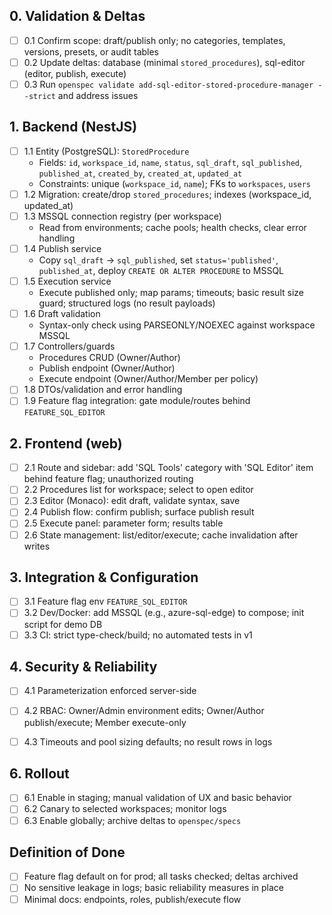 ## 0. Validation & Deltas
- [ ] 0.1 Confirm scope: draft/publish only; no categories, templates, versions, presets, or audit tables
- [ ] 0.2 Update deltas: database (minimal `stored_procedures`), sql-editor (editor, publish, execute)
- [ ] 0.3 Run `openspec validate add-sql-editor-stored-procedure-manager --strict` and address issues

## 1. Backend (NestJS)
- [ ] 1.1 Entity (PostgreSQL): `StoredProcedure`
  - Fields: `id`, `workspace_id`, `name`, `status`, `sql_draft`, `sql_published`, `published_at`, `created_by`, `created_at`, `updated_at`
  - Constraints: unique (`workspace_id`, `name`); FKs to `workspaces`, `users`
- [ ] 1.2 Migration: create/drop `stored_procedures`; indexes (workspace_id, updated_at)
- [ ] 1.3 MSSQL connection registry (per workspace)
  - Read from environments; cache pools; health checks, clear error handling
- [ ] 1.4 Publish service
  - Copy `sql_draft` → `sql_published`, set `status='published'`, `published_at`, deploy `CREATE OR ALTER PROCEDURE` to MSSQL
- [ ] 1.5 Execution service
  - Execute published only; map params; timeouts; basic result size guard; structured logs (no result payloads)
- [ ] 1.6 Draft validation
  - Syntax-only check using PARSEONLY/NOEXEC against workspace MSSQL
- [ ] 1.7 Controllers/guards
  - Procedures CRUD (Owner/Author)
  - Publish endpoint (Owner/Author)
  - Execute endpoint (Owner/Author/Member per policy)
- [ ] 1.8 DTOs/validation and error handling
- [ ] 1.9 Feature flag integration: gate module/routes behind `FEATURE_SQL_EDITOR`

## 2. Frontend (web)
- [ ] 2.1 Route and sidebar: add 'SQL Tools' category with 'SQL Editor' item behind feature flag; unauthorized routing
- [ ] 2.2 Procedures list for workspace; select to open editor
- [ ] 2.3 Editor (Monaco): edit draft, validate syntax, save
- [ ] 2.4 Publish flow: confirm publish; surface publish result
- [ ] 2.5 Execute panel: parameter form; results table
- [ ] 2.6 State management: list/editor/execute; cache invalidation after writes

## 3. Integration & Configuration
- [ ] 3.1 Feature flag env `FEATURE_SQL_EDITOR`
- [ ] 3.2 Dev/Docker: add MSSQL (e.g., azure-sql-edge) to compose; init script for demo DB
- [ ] 3.3 CI: strict type-check/build; no automated tests in v1

## 4. Security & Reliability
- [ ] 4.1 Parameterization enforced server-side
- [ ] 4.2 RBAC: Owner/Admin environment edits; Owner/Author publish/execute; Member execute-only
- [ ] 4.3 Timeouts and pool sizing defaults; no result rows in logs


## 6. Rollout
- [ ] 6.1 Enable in staging; manual validation of UX and basic behavior
- [ ] 6.2 Canary to selected workspaces; monitor logs
- [ ] 6.3 Enable globally; archive deltas to `openspec/specs`

## Definition of Done
- [ ] Feature flag default on for prod; all tasks checked; deltas archived
- [ ] No sensitive leakage in logs; basic reliability measures in place
- [ ] Minimal docs: endpoints, roles, publish/execute flow
